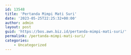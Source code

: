 ```yaml
---
id: 13548
title: 'Pertanda Mimpi Mati Suri'
date: '2023-05-25T22:25:32+00:00'
author: admin
layout: post
guid: 'https://bos.awn.biz.id/pertanda-mimpi-mati-suri/'
permalink: /pertanda-mimpi-mati-suri/
categories:
    - Uncategorized
---
```


